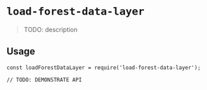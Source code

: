 # `load-forest-data-layer`

> TODO: description

## Usage

```
const loadForestDataLayer = require('load-forest-data-layer');

// TODO: DEMONSTRATE API
```
